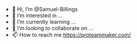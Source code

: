 - 👋 Hi, I’m @Samuel-Billings
- 👀 I’m interested in ...
- 🌱 I’m currently learning ...
- 💞️ I’m looking to collaborate on ...
- 📫 How to reach me https://proteammaker.com/

<!---
Samuel-Billings/Samuel-Billings is a ✨ special ✨ repository because its `README.md` (this file) appears on your GitHub profile.
You can click the Preview link to take a look at your changes.
--->
